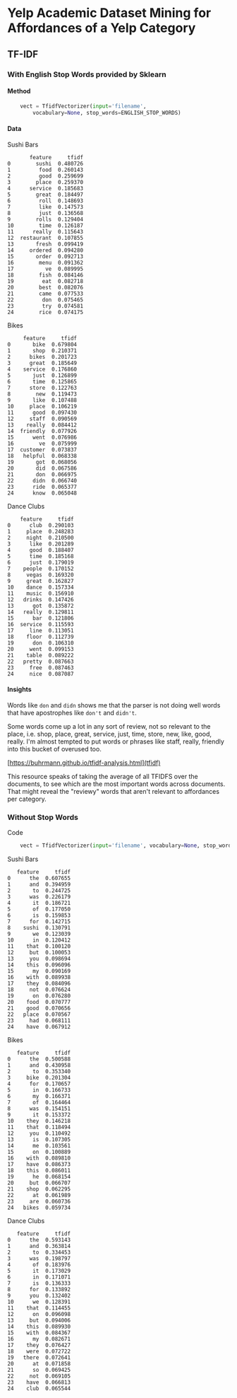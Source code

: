 # Yelp Academic Dataset Mining for Affordances of a Yelp Category

## TF-IDF

### With English Stop Words provided by Sklearn

#### Method
```python
    vect = TfidfVectorizer(input='filename',
        vocabulary=None, stop_words=ENGLISH_STOP_WORDS)
```

#### Data
Sushi Bars
```
       feature     tfidf
0        sushi  0.480726
1         food  0.260143
2         good  0.259699
3        place  0.259370
4      service  0.185683
5        great  0.184497
6         roll  0.148693
7         like  0.147573
8         just  0.136568
9        rolls  0.129404
10        time  0.126187
11      really  0.115643
12  restaurant  0.107855
13       fresh  0.099419
14     ordered  0.094280
15       order  0.092713
16        menu  0.091362
17          ve  0.089995
18        fish  0.084146
19         eat  0.082718
20        best  0.082076
21        came  0.077533
22         don  0.075465
23         try  0.074581
24        rice  0.074175
```

Bikes
```
     feature     tfidf
0       bike  0.679804
1       shop  0.210371
2      bikes  0.201723
3      great  0.185649
4    service  0.176860
5       just  0.126899
6       time  0.125865
7      store  0.122763
8        new  0.119473
9       like  0.107488
10     place  0.106219
11      good  0.097430
12     staff  0.090569
13    really  0.084412
14  friendly  0.077926
15      went  0.076986
16        ve  0.075999
17  customer  0.073837
18   helpful  0.068338
19       got  0.068056
20       did  0.067586
21       don  0.066975
22      didn  0.066740
23      ride  0.065377
24      know  0.065048
```

Dance Clubs
```
    feature     tfidf
0      club  0.290103
1     place  0.248283
2     night  0.210500
3      like  0.201289
4      good  0.188407
5      time  0.185168
6      just  0.179019
7    people  0.170152
8     vegas  0.169320
9     great  0.162827
10    dance  0.157334
11    music  0.156910
12   drinks  0.147426
13      got  0.135872
14   really  0.129811
15      bar  0.121806
16  service  0.115593
17     line  0.113051
18    floor  0.112739
19      don  0.106310
20     went  0.099153
21    table  0.089222
22   pretty  0.087663
23     free  0.087463
24     nice  0.087087
```

#### Insights
Words like `don` and `didn` shows me that the parser is not doing well words that have apostrophes like `don't` and `didn't`.

Some words come up a lot in any sort of review, not so relevant to the place, i.e. shop, place, great, service, just, time, store, new, like, good, really. I'm almost tempted to put words or phrases like staff, really, friendly into this bucket of overused too.

[https://buhrmann.github.io/tfidf-analysis.html](tfidf)

This resource speaks of taking the average of all TFIDFS over the documents, to see which are the most important words across documents.  That might reveal the "reviewy" words that aren't relevant to affordances per category.

### Without Stop Words

Code
```python
    vect = TfidfVectorizer(input='filename', vocabulary=None, stop_words=None)
```

Sushi Bars
```
   feature     tfidf
0      the  0.607655
1      and  0.394959
2       to  0.244725
3      was  0.226179
4       it  0.186721
5       of  0.177050
6       is  0.159853
7      for  0.142715
8    sushi  0.130791
9       we  0.123039
10      in  0.120412
11    that  0.100120
12     but  0.100053
13     you  0.098694
14    this  0.096096
15      my  0.090169
16    with  0.089938
17    they  0.084096
18     not  0.076624
19      on  0.076280
20    food  0.070777
21    good  0.070656
22   place  0.070567
23     had  0.068111
24    have  0.067912
```

Bikes
```
   feature     tfidf
0      the  0.500588
1      and  0.430958
2       to  0.353340
3     bike  0.201304
4      for  0.170657
5       in  0.166733
6       my  0.166371
7       of  0.164464
8      was  0.154151
9       it  0.153372
10    they  0.146218
11    that  0.118494
12     you  0.110492
13      is  0.107305
14      me  0.103561
15      on  0.100889
16    with  0.089810
17    have  0.086373
18    this  0.086011
19      he  0.068154
20     but  0.066707
21    shop  0.062295
22      at  0.061989
23     are  0.060736
24   bikes  0.059734
```

Dance Clubs
```
   feature     tfidf
0      the  0.593143
1      and  0.363814
2       to  0.334453
3      was  0.198797
4       of  0.183976
5       it  0.173029
6       in  0.171071
7       is  0.136333
8      for  0.133892
9      you  0.132402
10      we  0.128391
11    that  0.114455
12      on  0.096098
13     but  0.094006
14    this  0.089930
15    with  0.084367
16      my  0.082671
17    they  0.076427
18    were  0.072722
19   there  0.072641
20      at  0.071858
21      so  0.069425
22     not  0.069105
23    have  0.066813
24    club  0.065544
```
